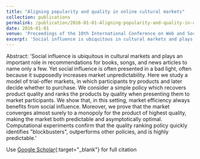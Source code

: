 ```yaml
---
title: "Aligning popularity and quality in online cultural markets"
collection: publications
permalink: /publication/2016-01-01-Aligning-popularity-and-quality-in-online-cultural-markets
date: 2016-01-01
venue: 'Proceedings of the 10th International Conference on Web and Social Media, ICWSM 2016'
excerpt: 'Social influence is ubiquitous in cultural markets and plays an important role in recommendations for books, songs, and news articles to name only a few. Yet social influence is often presented in a bad light, often because it supposedly increases market unpredictability. Here we study a model of trial-offer markets, in which participants try products and later decide whether to purchase. We consider a simple policy which recovers product quality and ranks the products by quality when presenting...'
---
```

Abstract: 'Social influence is ubiquitous in cultural markets and plays an important role in recommendations for books, songs, and news articles to name only a few. Yet social influence is often presented in a bad light, often because it supposedly increases market unpredictability. Here we study a model of trial-offer markets, in which participants try products and later decide whether to purchase. We consider a simple policy which recovers product quality and ranks the products by quality when presenting them to market participants. We show that, in this setting, market efficiency always benefits from social influence. Moreover, we prove that the market converges almost surely to a monopoly for the product of highest quality, making the market both predictable and asymptotically optimal. Computational experiments confirm that the quality ranking policy quickly identifies &quot;blockbusters&quot;, outperforms other policies, and is highly predictable.'

Use [Google Scholar](https://scholar.google.com/scholar?q=Aligning+popularity+and+quality+in+online+cultural+markets){:target="_blank"} for full citation